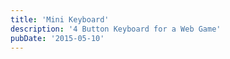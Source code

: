 ```yaml
---
title: 'Mini Keyboard'
description: '4 Button Keyboard for a Web Game'
pubDate: '2015-05-10'
---
```

